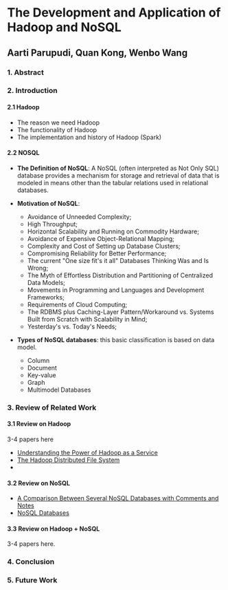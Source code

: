 # The Development and Application of Hadoop and NoSQL 

## Aarti Parupudi, Quan Kong, Wenbo Wang

### 1. Abstract

### 2. Introduction

#### 2.1 Hadoop

* The reason we need Hadoop
* The functionality of Hadoop
* The implementation and history of Hadoop (Spark) 

#### 2.2 NOSQL

* **The Definition of NoSQL**: A NoSQL (often interpreted as Not Only SQL) database provides a mechanism for storage and retrieval of data that is modeled in means other than the tabular relations used in relational databases.
* **Motivation of NoSQL**: 
	* Avoidance of Unneeded Complexity;
	* High Throughput;
	* Horizontal Scalability and Running on Commodity Hardware;
	* Avoidance of Expensive Object-Relational Mapping;
	* Complexity and Cost of Setting up Database Clusters;
	* Compromising Reliability for Better Performance;
	* The current "One size fit's it all" Databases Thinking Was and Is Wrong;
	* The Myth of Effortless Distribution and Partitioning of Centralized Data Models;
	* Movements in Programming and Languages and Development Frameworks;
	* Requirements of Cloud Computing;
	* The RDBMS plus Caching-Layer Pattern/Workaround vs. Systems Built from Scratch with Scalability in Mind;
	* Yesterday's vs. Today's Needs;

* **Types of NoSQL databases**: this basic classification is based on data model. 
	* Column
	* Document
	* Key-value
	* Graph
	* Multimodel Databases


### 3. Review of Related Work

#### 3.1 Review on Hadoop

3-4 papers here
* [Understanding the Power of Hadoop as a Service](https://docs.google.com/file/d/0BwMVEMCs7KRNNWIyT3hiRXhLWms/edit)
* [The Hadoop Distributed File System](https://drive.google.com/drive/#folders/0B2_4GOBGjarzekNaTjVjUGw5YlU)
* 


#### 3.2 Review on NoSQL

* [A Comparison Between Several NoSQL Databases with Comments and Notes](https://drive.google.com/drive/#folders/0B2_4GOBGjarzekNaTjVjUGw5YlU)
* [NoSQL Databases](https://drive.google.com/drive/#folders/0B2_4GOBGjarzekNaTjVjUGw5YlU)

#### 3.3 Review on Hadoop + NoSQL

3-4 papers here. 


### 4. Conclusion

### 5. Future Work
